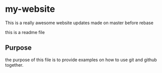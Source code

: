 # my-website

This is a really awesome website
updates made on master before rebase

this is a readme file

## Purpose
the purpose of this file is to provide examples on how to use  git and github together.